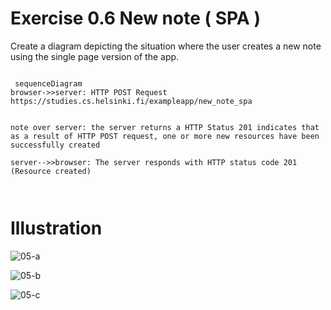 # Exercise 0.6  New note ( SPA )

Create a diagram depicting the situation where the user creates a new note using the
single page version of the app.

```mermaid
 
 sequenceDiagram
browser->>server: HTTP POST Request https://studies.cs.helsinki.fi/exampleapp/new_note_spa


note over server: the server returns a HTTP Status 201 indicates that as a result of HTTP POST request, one or more new resources have been successfully created 

server-->>browser: The server responds with HTTP status code 201 (Resource created)

 
```


# Illustration

![05-a](https://user-images.githubusercontent.com/58258155/202223237-ca11922a-0998-4aa5-a374-a77dc9e1f3f1.jpg)

![05-b](https://user-images.githubusercontent.com/58258155/202223252-47699496-f3b4-4159-9508-e23b4e986ee4.jpg)

![05-c](https://user-images.githubusercontent.com/58258155/202223254-48dcc81a-8fae-44f0-bb3b-a001098180b0.jpg)
